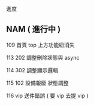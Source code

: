 
進度

## NAM ( 進行中 )

109 首頁 top 上方功能紐消失

113 202 調整刪除狀態與 async

114 302 調整顯示邏輯

115 102 設備報廢 狀態調整

116 vip 送件錯誤 ( 要 vip 去提 vip )
